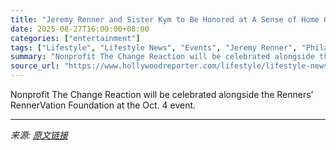 ```yaml
---
title: "Jeremy Renner and Sister Kym to Be Honored at A Sense of Home Gala"
date: 2025-08-27T16:00:00+08:00
categories: ["entertainment"]
tags: ["Lifestyle", "Lifestyle News", "Events", "Jeremy Renner", "Philanthropy"]
summary: "Nonprofit The Change Reaction will be celebrated alongside the Renners' RennerVation Foundation at the Oct. 4 event."
source_url: "https://www.hollywoodreporter.com/lifestyle/lifestyle-news/jeremy-renner-sister-kym-a-sense-of-home-gala-1236354379/"
---
```


Nonprofit The Change Reaction will be celebrated alongside the Renners' RennerVation Foundation at the Oct. 4 event.

---

*来源: [原文链接](https://www.hollywoodreporter.com/lifestyle/lifestyle-news/jeremy-renner-sister-kym-a-sense-of-home-gala-1236354379/)*
